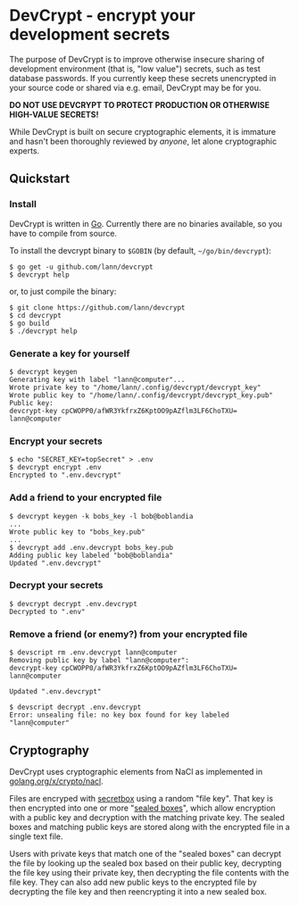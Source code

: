 # DevCrypt - encrypt your development secrets

The purpose of DevCrypt is to improve otherwise insecure sharing of development
environment (that is, "low value") secrets, such as test database passwords. If
you currently keep these secrets unencrypted in your source code or shared via
e.g. email, DevCrypt may be for you.

**DO NOT USE DEVCRYPT TO PROTECT PRODUCTION OR OTHERWISE HIGH-VALUE SECRETS!**

While DevCrypt is built on secure cryptographic elements, it is immature and
hasn't been thoroughly reviewed by _anyone_, let alone cryptographic experts.

## Quickstart

### Install

DevCrypt is written in [Go](https://golang.org). Currently there are no
binaries available, so you have to compile from source.

To install the devcrypt binary to `$GOBIN` (by default, `~/go/bin/devcrypt`):

```
$ go get -u github.com/lann/devcrypt
$ devcrypt help
```

or, to just compile the binary:

```
$ git clone https://github.com/lann/devcrypt
$ cd devcrypt
$ go build
$ ./devcrypt help
```

### Generate a key for yourself

```
$ devcrypt keygen
Generating key with label "lann@computer"...
Wrote private key to "/home/lann/.config/devcrypt/devcrypt_key"
Wrote public key to "/home/lann/.config/devcrypt/devcrypt_key.pub"
Public key:
devcrypt-key cpCWOPP0/afWR3YkfrxZ6KptOO9pAZflm3LF6ChoTXU= lann@computer
```

### Encrypt your secrets

```
$ echo "SECRET_KEY=topSecret" > .env
$ devcrypt encrypt .env
Encrypted to ".env.devcrypt"
```

### Add a friend to your encrypted file

```
$ devcrypt keygen -k bobs_key -l bob@boblandia
...
Wrote public key to "bobs_key.pub"
...
$ devcrypt add .env.devcrypt bobs_key.pub
Adding public key labeled "bob@boblandia"
Updated ".env.devcrypt"
```

### Decrypt your secrets

```
$ devcrypt decrypt .env.devcrypt
Decrypted to ".env"
```

### Remove a friend (or enemy?) from your encrypted file

```
$ devscript rm .env.devcrypt lann@computer
Removing public key by label "lann@computer":
devcrypt-key cpCWOPP0/afWR3YkfrxZ6KptOO9pAZflm3LF6ChoTXU= lann@computer

Updated ".env.devcrypt"

$ devscript decrypt .env.devcrypt
Error: unsealing file: no key box found for key labeled "lann@computer"
```

## Cryptography

DevCrypt uses cryptographic elements from NaCl as implemented in
[golang.org/x/crypto/nacl](https://pkg.go.dev/golang.org/x/crypto/nacl).

Files are encryped with [secretbox](https://pkg.go.dev/golang.org/x/crypto/nacl/secretbox)
using a random "file key". That key is then encrypted into one or more
"[sealed boxes](https://libsodium.gitbook.io/doc/public-key_cryptography/sealed_boxes)",
which allow encryption with a public key and decryption with the matching private key.
The sealed boxes and matching public keys are stored along with the encrypted file in a single text file.

Users with private keys that match one of the "sealed boxes" can decrypt the file by looking up the sealed
box based on their public key, decrypting the file key using their private key, then decrypting the file
contents with the file key. They can also add new public keys to the encrypted file by decrypting the file
key and then reencrypting it into a new sealed box.
